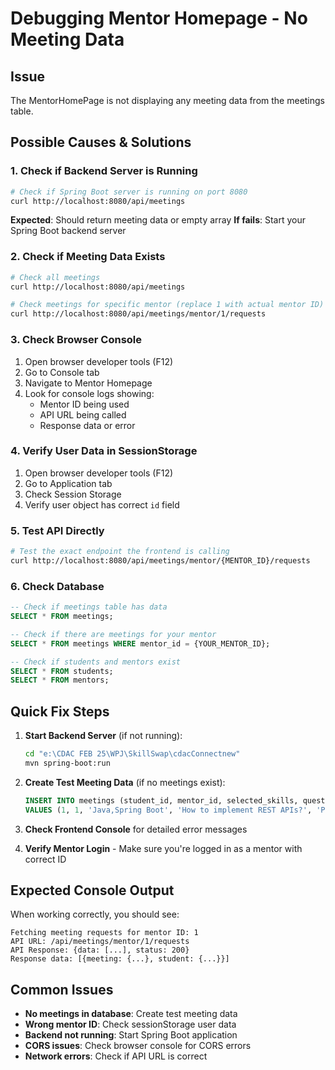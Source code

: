 # Debugging Mentor Homepage - No Meeting Data

## Issue
The MentorHomePage is not displaying any meeting data from the meetings table.

## Possible Causes & Solutions

### 1. Check if Backend Server is Running
```bash
# Check if Spring Boot server is running on port 8080
curl http://localhost:8080/api/meetings
```

**Expected**: Should return meeting data or empty array
**If fails**: Start your Spring Boot backend server

### 2. Check if Meeting Data Exists
```bash
# Check all meetings
curl http://localhost:8080/api/meetings

# Check meetings for specific mentor (replace 1 with actual mentor ID)
curl http://localhost:8080/api/meetings/mentor/1/requests
```

### 3. Check Browser Console
1. Open browser developer tools (F12)
2. Go to Console tab
3. Navigate to Mentor Homepage
4. Look for console logs showing:
   - Mentor ID being used
   - API URL being called
   - Response data or error

### 4. Verify User Data in SessionStorage
1. Open browser developer tools (F12)
2. Go to Application tab
3. Check Session Storage
4. Verify user object has correct `id` field

### 5. Test API Directly
```bash
# Test the exact endpoint the frontend is calling
curl http://localhost:8080/api/meetings/mentor/{MENTOR_ID}/requests
```

### 6. Check Database
```sql
-- Check if meetings table has data
SELECT * FROM meetings;

-- Check if there are meetings for your mentor
SELECT * FROM meetings WHERE mentor_id = {YOUR_MENTOR_ID};

-- Check if students and mentors exist
SELECT * FROM students;
SELECT * FROM mentors;
```

## Quick Fix Steps

1. **Start Backend Server** (if not running):
   ```bash
   cd "e:\CDAC FEB 25\WPJ\SkillSwap\cdacConnectnew"
   mvn spring-boot:run
   ```

2. **Create Test Meeting Data** (if no meetings exist):
   ```sql
   INSERT INTO meetings (student_id, mentor_id, selected_skills, question, status, request_date)
   VALUES (1, 1, 'Java,Spring Boot', 'How to implement REST APIs?', 'PENDING', NOW());
   ```

3. **Check Frontend Console** for detailed error messages

4. **Verify Mentor Login** - Make sure you're logged in as a mentor with correct ID

## Expected Console Output
When working correctly, you should see:
```
Fetching meeting requests for mentor ID: 1
API URL: /api/meetings/mentor/1/requests
API Response: {data: [...], status: 200}
Response data: [{meeting: {...}, student: {...}}]
```

## Common Issues
- **No meetings in database**: Create test meeting data
- **Wrong mentor ID**: Check sessionStorage user data
- **Backend not running**: Start Spring Boot application
- **CORS issues**: Check browser console for CORS errors
- **Network errors**: Check if API URL is correct 